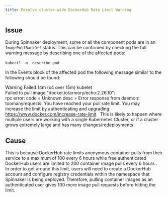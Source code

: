 ```yaml
---
title: Resolve cluster-wide DockerHub Rate Limit Warning
---
```


## Issue

During Spinnaker deployment, some or all the component pods are in an ```ImagePullBackOff``` status. This can be confirmed by checking the full warning message by describing one of the affected pods:
 

```kubectl -n  describe pod ```
 

In the Events block of the affected pod the following message similar to the following should be found:
 

 Warning  Failed            14m (x4 over 15m)   kubelet             \
     Failed to pull image "docker.io/armory/echo:2.26.10": \
     rpc error: code = Unknown desc = Error response from daemon: \
     toomanyrequests: You have reached your pull rate limit. You may \
     increase the limit by authenticating and upgrading: \
     https://www.docker.com/increase-rate-limit
 
This is likely to happen where multiple users are working with a single Kubernetes Cluster, or if a cluster grows extremely large and has many changes/redeployments. 





## Cause

This is because DockerHub rate limits anonymous container pulls from their service to a maximum of 100 every 6 hours while free authenticated DockerHub users are limited to 200 container image pulls every 6 hours .
 
In order to get around this limit, users will need to create a DockerHub account and configure registry credentials within the namespace that Spinnaker is being deployed. Therefore, pulling container images as an authenticated user gives 100 more image pull requests before hitting the limit.


